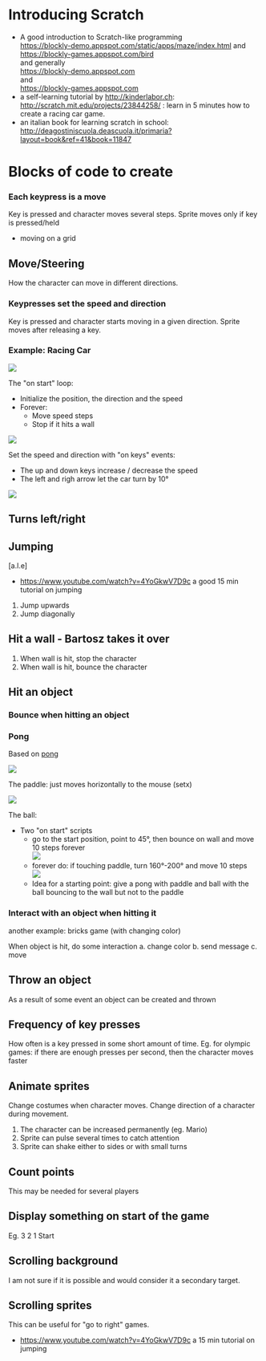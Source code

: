 # Introducing Scratch

- A good introduction to Scratch-like programming  
  https://blockly-demo.appspot.com/static/apps/maze/index.html and  
  https://blockly-games.appspot.com/bird  
  and generally  
  https://blockly-demo.appspot.com  
  and  
  https://blockly-games.appspot.com
- a self-learning tutorial by <http://kinderlabor.ch>: http://scratch.mit.edu/projects/23844258/ : learn in 5 minutes how to create a racing car game.
- an italian book for learning scratch in school: <http://deagostiniscuola.deascuola.it/primaria?layout=book&ref=41&book=11847>

# Blocks of code to create

### Each keypress is a move

Key is pressed and character moves several steps. Sprite moves only if key is pressed/held

- moving on a grid

## Move/Steering

How the character can move in different directions.  


### Keypresses set the speed and direction

Key is pressed and character starts moving in a given direction. Sprite moves after releasing a key.

### Example: Racing Car

![](racing_car-result.png)

The "on start" loop:

- Initialize the position, the direction and the speed
- Forever:
  - Move speed steps
  - Stop if it hits a wall

![](racing_car-movement.png)

Set the speed and direction with "on keys" events:

- The up and down keys increase / decrease the speed
- The left and righ arrow let the car turn by 10°

![](racing_car-arrows.png)


## Turns left/right

## Jumping

[a.l.e]

- https://www.youtube.com/watch?v=4YoGkwV7D9c a good 15 min tutorial on jumping

1. Jump upwards
2. Jump diagonally

## Hit a wall - Bartosz takes it over
1. When wall is hit, stop the character
2. When wall is hit, bounce the character

## Hit an object

### Bounce when hitting an object


### Pong

Based on [pong](http://scratch.mit.edu/projects/10128515/#editor)

![](pong_overview.png)

The paddle: just moves horizontally to the mouse (setx)

![](pong_paddle_move.png)

The ball:
- Two "on start" scripts
  - go to the start position, point to 45°, then bounce on wall and move 10 steps forever  
    ![](pong_ball_move.png)
  - forever do: if touching paddle, turn 160°-200° and move 10 steps  
    ![](pong_ball_bounce.png)
  - Idea for a starting point: give a pong with paddle and ball with the ball bouncing to the wall but not to the paddle

### Interact with an object when hitting it

another example: bricks game (with changing color)

When object is hit, do some interaction
  a. change color
  b. send message
  c. move

## Throw an object
As a result of some event an object can be created and thrown

## Frequency of key presses
How often is a key pressed in some short amount of time.
Eg. for olympic games: if there are enough presses per second, then the character moves faster

## Animate sprites
Change costumes when character moves. Change direction of a character during movement.
1. The character can be increased permanently (eg. Mario)
2. Sprite can pulse several times to catch attention
3. Sprite can shake either to sides or with small turns 

## Count points
This may be needed for several players

## Display something on start of the game
Eg. 3 2 1 Start

## Scrolling background
I am not sure if it is possible and would consider it a secondary target.

## Scrolling sprites

This can be useful for "go to right" games.

- https://www.youtube.com/watch?v=4YoGkwV7D9c a 15 min tutorial on jumping
